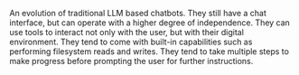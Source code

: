 An evolution of traditional LLM based chatbots. They still have a chat interface, but can operate with a higher degree of independence. They can use tools to interact not only with the user, but with their digital environment. They tend to come with built-in capabilities such as performing filesystem reads and writes. 
They tend to take multiple steps to make progress before prompting the user for further instructions. 

